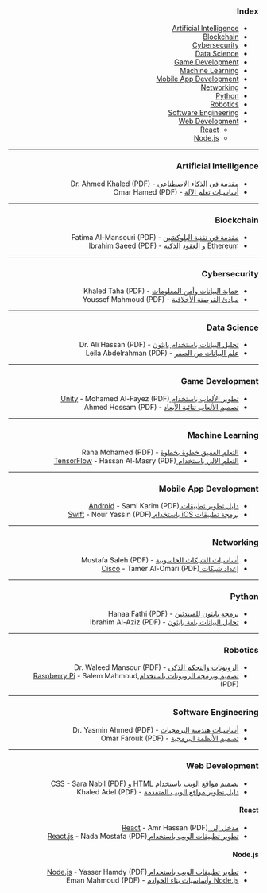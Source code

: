 <div dir="rtl" markdown="1"> 

### Index

* [Artificial Intelligence](#artificial-intelligence)
* [Blockchain](#blockchain)
* [Cybersecurity](#cybersecurity)
* [Data Science](#data-science)
* [Game Development](#game-development)
* [Machine Learning](#machine-learning)
* [Mobile App Development](#mobile-app-development)
* [Networking](#networking)
* [Python](#python)
* [Robotics](#robotics)
* [Software Engineering](#software-engineering)
* [Web Development](#web-development)
    * [React](#react)
    * [Node.js](#nodejs)

---

### Artificial Intelligence

* [مقدمة في الذكاء الاصطناعي](https://example.com/ai-intro.pdf) - Dr. Ahmed Khaled (PDF)
* [أساسيات تعلم الآلة](https://example.com/machine-learning-basics.pdf) - Omar Hamed (PDF)

---

### Blockchain

* [مقدمة في تقنية البلوكشين](https://example.com/blockchain-intro.pdf) - Fatima Al-Mansouri (PDF)
* [Ethereum و العقود الذكية](https://example.com/ethereum-smart-contracts.pdf) - Ibrahim Saeed (PDF)

---

### Cybersecurity

* [حماية البيانات وأمن المعلومات](https://example.com/data-security.pdf) - Khaled Taha (PDF)
* [مبادئ القرصنة الأخلاقية](https://example.com/ethical-hacking.pdf) - Youssef Mahmoud (PDF)

---

### Data Science

* [تحليل البيانات باستخدام بايثون](https://example.com/data-analysis-python.pdf) - Dr. Ali Hassan (PDF)
* [علم البيانات من الصفر](https://example.com/data-science-from-scratch.pdf) - Leila Abdelrahman (PDF)

---

### Game Development

* [تطوير الألعاب باستخدام Unity](https://example.com/unity-game-dev.pdf) - Mohamed Al-Fayez (PDF)
* [تصميم الألعاب ثنائية الأبعاد](https://example.com/2d-game-design.pdf) - Ahmed Hossam (PDF)

---

### Machine Learning

* [التعلم العميق خطوة بخطوة](https://example.com/deep-learning-step.pdf) - Rana Mohamed (PDF)
* [التعلم الآلي باستخدام TensorFlow](https://example.com/machine-learning-tensorflow.pdf) - Hassan Al-Masry (PDF)

---

### Mobile App Development

* [دليل تطوير تطبيقات Android](https://example.com/android-dev-guide.pdf) - Sami Karim (PDF)
* [برمجة تطبيقات iOS باستخدام Swift](https://example.com/ios-swift-dev.pdf) - Nour Yassin (PDF)

---

### Networking

* [أساسيات الشبكات الحاسوبية](https://example.com/networking-basics.pdf) - Mustafa Saleh (PDF)
* [إعداد شبكات Cisco](https://example.com/cisco-networking.pdf) - Tamer Al-Omari (PDF)

---

### Python

* [برمجة بايثون للمبتدئين](https://example.com/python-beginners.pdf) - Hanaa Fathi (PDF)
* [تحليل البيانات بلغة بايثون](https://example.com/python-data-analysis.pdf) - Ibrahim Al-Aziz (PDF)

---

### Robotics

* [الروبوتات والتحكم الذكي](https://example.com/robotics-intelligent-control.pdf) - Dr. Waleed Mansour (PDF)
* [تصميم وبرمجة الروبوتات باستخدام Raspberry Pi](https://example.com/raspberry-pi-robotics.pdf) - Salem Mahmoud (PDF)

---

### Software Engineering

* [أساسيات هندسة البرمجيات](https://example.com/software-engineering-basics.pdf) - Dr. Yasmin Ahmed (PDF)
* [تصميم الأنظمة البرمجية](https://example.com/software-systems-design.pdf) - Omar Farouk (PDF)

---

### Web Development

* [تصميم مواقع الويب باستخدام HTML و CSS](https://example.com/html-css-web.pdf) - Sara Nabil (PDF)
* [دليل تطوير مواقع الويب المتقدمة](https://example.com/advanced-web-development.pdf) - Khaled Adel (PDF)

#### React

* [مدخل إلى React](https://example.com/react-intro.pdf) - Amr Hassan (PDF)
* [تطوير تطبيقات الويب باستخدام React.js](https://example.com/reactjs-apps.pdf) - Nada Mostafa (PDF)

#### Node.js

* [تطوير تطبيقات الويب باستخدام Node.js](https://example.com/nodejs-dev.pdf) - Yasser Hamdy (PDF)
* [Node.js وأساسيات بناء الخوادم](https://example.com/nodejs-servers.pdf) - Eman Mahmoud (PDF)

</div>
